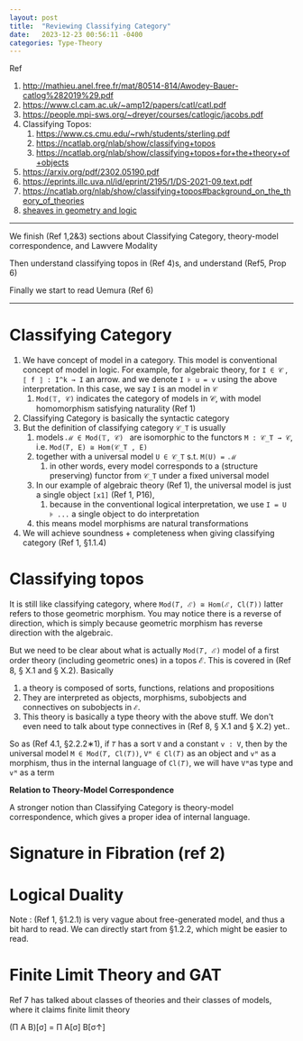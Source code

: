 ```yaml
---
layout: post
title:  "Reviewing Classifying Category"
date:   2023-12-23 00:56:11 -0400
categories: Type-Theory
---
```


Ref
1. http://mathieu.anel.free.fr/mat/80514-814/Awodey-Bauer-catlog%282019%29.pdf
2. https://www.cl.cam.ac.uk/~amp12/papers/catl/catl.pdf
3. https://people.mpi-sws.org/~dreyer/courses/catlogic/jacobs.pdf
4. Classifying Topos:
   1. https://www.cs.cmu.edu/~rwh/students/sterling.pdf
   2. https://ncatlab.org/nlab/show/classifying+topos
   3. https://ncatlab.org/nlab/show/classifying+topos+for+the+theory+of+objects
5. https://arxiv.org/pdf/2302.05190.pdf
6. https://eprints.illc.uva.nl/id/eprint/2195/1/DS-2021-09.text.pdf 
7. https://ncatlab.org/nlab/show/classifying+topos#background_on_the_theory_of_theories 
8. [sheaves in geometry and logic](http://atondwal.org/Sheaves_in_Geometry_and_Logic__MacLane_Moerdijk.pdf)
***
We finish (Ref 1,2&3) sections about Classifying Category, theory-model correspondence, and Lawvere Modality

Then understand classifying topos in (Ref 4)s,
and understand (Ref5, Prop 6)

Finally we start to read Uemura (Ref 6)
***
# Classifying Category
1. We have concept of model in a category. This model is conventional concept of model in logic. For example, for algebraic theory, for `I ∈ 𝒞` , `⟦ f ⟧ : I^k → I` an arrow. and we denote `I ⊧ u = v` using the above interpretation. In this case, we say `I` is an model in `𝒞`
   1. `Mod(𝕋, 𝒞)` indicates the category of models in 𝒞, with model homomorphism satisfying naturality (Ref 1) 
2. Classifying Category is basically the syntactic category 
3. But the definition of classifying category `𝒞_T` is usually
   1. models `ℳ ∈ Mod(𝕋, 𝒞) ` are isomorphic to the functors `M : 𝒞_T → 𝒞`, i.e. `Mod(𝑇, E) ≅ Hom(𝒞_T , E)`
   2. together with a universal model `U ∈ 𝒞_T` s.t. `M(U) = ℳ`
      1. in other words, every model corresponds to a (structure preserving) functor from `𝒞_T` under a fixed universal model
   3. In our example of algebraic theory (Ref 1), the universal model is just a single object `[x1]` (Ref 1, P16), 
      1. because in the conventional logical interpretation, we use `I = U ⊧ ...` a single object to do interpretation
   4. this means model morphisms are natural transformations 
4. We will achieve soundness + completeness when giving classifying category (Ref 1, §1.1.4) 


# Classifying topos
It is still like classifying category, where `Mod(𝑇, ℰ) ≅ Hom(ℰ, Cl(𝑇))` latter refers to those geometric morphism. You may notice there is a reverse of direction,
which is simply because geometric morphism has reverse direction with the algebraic.

But we need to be clear about what is actually `Mod(𝑇, ℰ)` model of a first order theory (including geometric ones) in a topos ℰ.
This is covered in (Ref 8, § X.1 and § X.2). Basically 
1. a theory is composed of sorts, functions, relations and propositions
2. They are interpreted as objects, morphisms, subobjects and connectives on subobjects in `ℰ`.
3. This theory is basically a type theory with the above stuff. We don't even need to talk about type connectives in (Ref 8, § X.1 and § X.2) yet..

So as (Ref 4.1, §2.2.2∗1), if `𝑇` has a sort `V` and a constant `v : V`, then by the universal model `M ∈ Mod(𝑇, Cl(𝑇))`,
`Vᴹ ∈ Cl(𝑇)` as an object and `vᴹ` as a morphism, thus in the internal language of `Cl(𝑇)`, we will have `Vᴹ`as type and `vᴹ` as a term





**Relation to Theory-Model Correspondence**

A stronger notion than Classifying Category is theory-model correspondence, which gives a proper idea of internal language.


# Signature in Fibration (ref 2)

# Logical Duality

Note : (Ref 1, §1.2.1) is very vague about free-generated model, and thus a bit hard to read. We can directly start from §1.2.2, which might be easier to read.

# Finite Limit Theory and GAT

Ref 7 has talked about classes of theories and their classes of models, where it claims finite limit theory

(Π A B)[σ] = Π A[σ] B[σ↑] 
